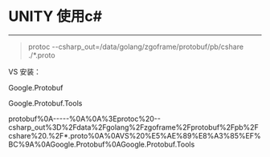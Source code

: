 # UNITY 使用c#

---

> protoc \-\-csharp\_out=/data/golang/zgoframe/protobuf/pb/cshare ./\*.proto

VS 安装：

Google.Protobuf

Google.Protobuf.Tools

protobuf%0A\-\-\-\-\-%0A%0A%3Eprotoc%20\-\-csharp\_out%3D%2Fdata%2Fgolang%2Fzgoframe%2Fprotobuf%2Fpb%2Fcshare%20.%2F\*.proto%0A%0AVS%20%E5%AE%89%E8%A3%85%EF%BC%9A%0AGoogle.Protobuf%0AGoogle.Protobuf.Tools
